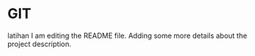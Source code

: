 # GIT
latihan
I am editing the README file. Adding some more details about the project description.
